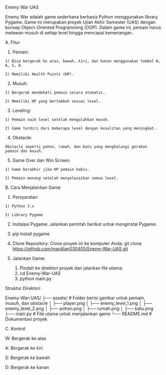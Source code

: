 Enemy War UAS

Enemy War adalah game sederhana berbasis Python menggunakan library Pygame. Game ini merupakan proyek Ujian Akhir Semester (UAS) dengan konsep Object-Oriented Programming (OOP). Dalam game ini, pemain harus melawan musuh di setiap level hingga mencapai kemenangan.

A. Fitur

  1. Pemain:
  
    1) Bisa bergerak ke atas, bawah, kiri, dan kanan menggunakan tombol W, A, S, D.
  
    2) Memiliki Health Points (HP).
  
  2. Musuh:
  
    1) Bergerak mendekati pemain secara otomatis.
    
    2) Memiliki HP yang bertambah sesuai level.
  
  3. Leveling:
  
    1) Pemain naik level setelah mengalahkan musuh.
    
    2) Game terdiri dari beberapa level dengan kesulitan yang meningkat.
  
  4. Obstacle:
  
    Obstacle seperti pohon, rumah, dan batu yang menghalangi gerakan pemain dan musuh.
  
  5. Game Over dan Win Screen:
  
    1) Game berakhir jika HP pemain habis.
    
    2) Pemain menang setelah menyelesaikan semua level.

B. Cara Menjalankan Game

  1. Persyaratan:
  
    1) Python 3.x
    
    2) Library Pygame
  
  2. Instalasi Pygame:
     Jalankan perintah berikut untuk menginstal Pygame:
  
  3. pip install pygame
  
  4. Clone Repository:
     Clone proyek ini ke komputer Anda:
     git clone https://github.com/mardlian030405/Enemy-War-UAS.git
  
  5. Jalankan Game:
      1) Pindah ke direktori proyek dan jalankan file utama:
      2) cd Enemy-War-UAS
      3) python main.py

Struktur Direktori

Enemy-War-UAS/
├── assets/         # Folder berisi gambar untuk pemain, musuh, dan obstacle
│   ├── player.png
│   ├── enemy_level_1.png
│   ├── enemy_level_2.png
│   ├── pohon.png
│   ├── rumah.png
│   ├── batu.png
├── main.py         # File utama untuk menjalankan game
└── README.md       # Dokumentasi proyek

C. Kontrol

  W: Bergerak ke atas
  
  A: Bergerak ke kiri
  
  S: Bergerak ke bawah
  
  D: Bergerak ke kanan
